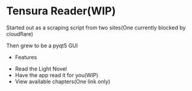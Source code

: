 # Tensura Reader(WIP)

Started out as a scraping script from two sites(One currently blocked by cloudflare)

Then grew to be a pyqt5 GUI

* Features
 - Read the Light Novel
 - Have the app read it for you(WIP)
 - View available chapters(One link only)
